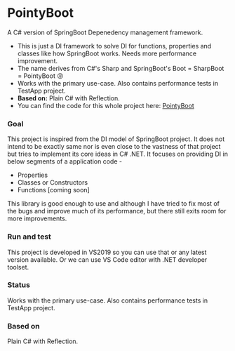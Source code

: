 
# PointyBoot

A C# version of SpringBoot Depenedency management framework.
      
- This is just a DI framework to solve DI for functions, properties and classes like how SpringBoot works. Needs more performance improvement.
- The name derives from C#'s Sharp and SpringBoot's Boot = SharpBoot = PointyBoot :stuck_out_tongue_winking_eye:
- Works with the primary use-case. Also contains performance tests in TestApp project.
- **Based on:**  Plain C# with Reflection.
- You can find the code for this whole project here: [PointyBoot](https://github.com/stephen-pinto/POC/tree/main/PointyBoot)

### Goal
This project is inspired from the DI model of SpringBoot project. It does not intend to be exactly same nor is even close to the vastness of that project but tries to implement its core ideas in C# .NET. It focuses on providing DI in below segments of a application code -

- Properties
- Classes or Constructors
- Functions [coming soon]

This library is good enough to use and although I have tried to fix most of the bugs and improve much of its performance, but there still exits room for more improvements.

### Run and test
This project is developed in VS2019 so you can use that or any latest version available. Or we can use VS Code editor with .NET developer toolset.

### Status
Works with the primary use-case. Also contains performance tests in TestApp project.

### Based on
Plain C# with Reflection.
